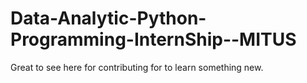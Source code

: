 # Data-Analytic-Python-Programming-InternShip--MITUS

Great to see here for contributing for to learn something new.
